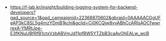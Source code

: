 
- https://f-lab.kr/insight/building-logging-system-for-backend-developers?gad_source=1&gad_campaignid=22368870602&gbraid=0AAAAACGgUFeAP3kC8SL5g4mzYDmB1kchi&gclid=Cj0KCQjw8vvABhCcARIsAOCfwwrrexA-YMRtJpe-E3fKNuUBfRfB1ctxVzbABVmJd11pfBW5YTZbB3caAvOhEALw_wcB

